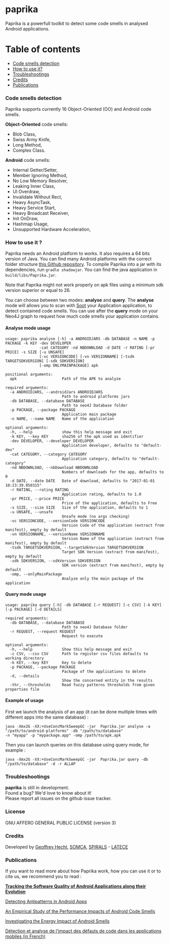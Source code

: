 # paprika

Paprika is a powerfull toolkit to detect some code smells in analysed Android applications.

# Table of contents
*   [Code smells detection](#code_smells_detection)
*   [How to use it?](#how_to_use_it)
*   [Troubleshootings](#troubleshootings)
*   [Credits](#credits)
*   [Publications](#publications)

### <a name="code_smells_detection"></a>Code smells detection

Paprika supports currently 16 Object-Oriented (OO) and Android code smells.

**Object-Oriented** code smells:
* Blob Class,
* Swiss Army Knife,
* Long Method,
* Complex Class.

**Android** code smells:
* Internal Getter/Setter,
* Member Ignoring Method,
* No Low Memory Resolver,
* Leaking Inner Class,
* UI Overdraw,
* Invalidate Without Rect,
* Heavy AsyncTask,
* Heavy Service Start,
* Heavy Broadcast Receiver,
* Init OnDraw,
* Hashmap Usage,
* Unsupported Hardware Acceleration,

### <a name="hoz_to_use_it"></a>How to use it ?

Paprika needs an Android platform to works. It also requires a 64 bits version of Java.
You can find many Android platforms with the correct folder structure [this Github repository](https://github.com/Sable/android-platforms).
To compile Paprika into a jar with its dependencies, run `gradle shadowjar`.
You can find the java application in ```build/libs/Paprika.jar```.

Note that Paprika might not work properly on apk files using a minimum sdk version superior or equal to 26.

You can choose between two modes: **analyse** and **query**.
The **analyse** mode will allows you to scan with [Soot](https://sable.github.io/soot/) your Application application, to detect contained code smells.
You can use after the **query** mode on your Neo4J graph to request how much code smells your application contains.

#### Analyse mode usage

```
usage: paprika analyse [-h] -a ANDROIDJARS -db DATABASE -n NAME -p PACKAGE -k KEY -dev DEVELOPER
               -cat CATEGORY -nd NBDOWNLOAD -d DATE -r RATING [-pr PRICE] -s SIZE [-u UNSAFE]
               [-vc VERSIONCODE] [-vn VERSIONNAME] [-tsdk TARGETSDKVERSION] [-sdk SDKVERSION]
               [-omp ONLYMAINPACKAGE] apk

positional arguments:
  apk                    Path of the APK to analyze

required arguments:
  -a ANDROIDJARS, --androidJars ANDROIDJARS
                         Path to android platforms jars
  -db DATABASE, --database DATABASE
                         Path to neo4J Database folder
  -p PACKAGE, --package PACKAGE
                         Application main package
  -n NAME, --name NAME   Name of the application

optional arguments:
  -h, --help             show this help message and exit
  -k KEY, --key KEY      sha256 of the apk used as identifier
  -dev DEVELOPER, --developer DEVELOPER
                         Application developer, defaults to "default-dev"
  -cat CATEGORY, --category CATEGORY
                         Application category, defaults to "default-category"
  -nd NBDOWNLOAD, --nbDownload NBDOWNLOAD
                         Numbers of downloads for the app, defaults to 0
  -d DATE, --date DATE   Date of download, defaults to "2017-01-01 10:23:39.050315"
  -r RATING, --rating RATING
                         Application rating, defaults to 1.0
  -pr PRICE, --price PRICE
                         Price of the application, defaults to Free
  -s SIZE, --size SIZE   Size of the application, defaults to 1
  -u UNSAFE, --unsafe
                         Unsafe mode (no args checking)
  -vc VERSIONCODE, --versionCode VERSIONCODE
                         Version Code of the application (extract from manifest), empty by default
  -vn VERSIONNAME, --versionName VERSIONNAME
                         Version Name of the application (extract from manifest), empty by default
  -tsdk TARGETSDKVERSION, --targetSdkVersion TARGETSDKVERSION
                         Target SDK Version (extract from manifest), empty by default
  -sdk SDKVERSION, --sdkVersion SDKVERSION
                         SDK version (extract from manifest), empty by default
  -omp, --onlyMainPackage
                         Analyze only the main package of the application
```

#### Query mode usage

```
usage: paprika query [-h] -db DATABASE [-r REQUEST] [-c CSV] [-k KEY] [-p PACKAGE] [-d DETAILS]

required arguments:
  -db DATABASE, --database DATABASE
                         Path to neo4J Database folder
  -r REQUEST, --request REQUEST
                         Request to execute

optional arguments:
  -h, --help             Show this help message and exit
  -c CSV, --csv CSV      Path to register csv files defaults to working directory
  -k KEY, --key KEY      Key to delete
  -p PACKAGE, --package PACKAGE
                         Package of the applications to delete
  -d, --details
                         Show the concerned entity in the results
  -thr, --thresholds     Read fuzzy patterns thresholds from given properties file
```

#### Example of usage
First we launch the analysis of an app (it can be done multiple times with different apps into the same database) :

```
java -Xmx2G -XX:+UseConcMarkSweepGC -jar  Paprika.jar analyse -a "/path/to/android-platforms" -db "/path/to/database"
-n "myapp" -p "mypackage.app" -omp /path/to/apk.apk
```

Then you can launch queries on this database using query mode, for example :
```
java -Xmx2G -XX:+UseConcMarkSweepGC -jar  Paprika.jar query -db "/path/to/database" -d -r ALLAP
```

### <a name="troubleshootings"></a>Troubleshootings

**paprika** is still in development.  
Found a bug? We'd love to know about it!  
Please report all issues on the github issue tracker.

### License

GNU AFFERO GENERAL PUBLIC LICENSE (version 3)

### <a name="credits"></a>Credits

Developed by [Geoffrey Hecht](http://geoffreyhecht.github.io/), [SOMCA](http://sofa.uqam.ca/somca.php), [SPIRALS](https://team.inria.fr/spirals/) - [LATECE](http://www.latece.uqam.ca/)

### <a name="publications"></a>Publications

If you want to read more about how Paprika work, how you can use it or to cite us, we recommend you to read :

[__Tracking the Software Quality of Android Applications along their Evolution__](https://hal.inria.fr/hal-01178734)

[Detecting Antipatterns in Android Apps](https://hal.inria.fr/hal-01122754)

[An Empirical Study of the Performance Impacts of Android Code Smells](https://hal.inria.fr/hal-01276904)

[Investigating the Energy Impact of Android Smells](https://hal.inria.fr/hal-01403485)

[Détection et analyse de l’impact des défauts de code dans les applications mobiles (in French)](https://hal.inria.fr/tel-01418158)
